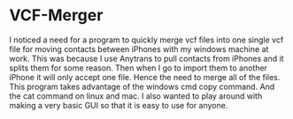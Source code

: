 # VCF-Merger
I noticed a need for a program to quickly merge vcf files into one single vcf file for moving contacts between iPhones with my windows machine at work.
This was because I use Anytrans to pull contacts from iPhones and it splits them for some reason. Then when I go to import them to another iPhone it will
only accept one file. Hence the need to merge all of the files.
This program takes advantage of the windows cmd copy command. And the cat command on linux and mac.
I also wanted to play around with making a very basic GUI so that it is easy to use for anyone.
